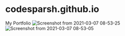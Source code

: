 # codesparsh.github.io
My Portfolio
![Screenshot from 2021-03-07 08-53-25](https://user-images.githubusercontent.com/43840499/110227872-aa6fc780-7f22-11eb-8859-9c969a4ae75a.png)
![Screenshot from 2021-03-07 08-53-05](https://user-images.githubusercontent.com/43840499/110227870-a5127d00-7f22-11eb-9267-61cfa36e8640.png)

